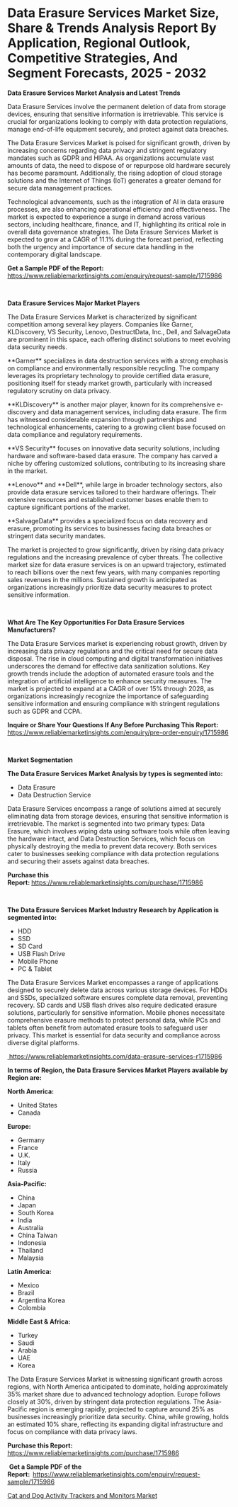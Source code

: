 <p><h1>Data Erasure Services Market Size, Share & Trends Analysis Report By Application, Regional Outlook, Competitive Strategies, And Segment Forecasts, 2025 - 2032</h1></p><p><strong>Data Erasure Services Market Analysis and Latest Trends</strong></p>
<p><p>Data Erasure Services involve the permanent deletion of data from storage devices, ensuring that sensitive information is irretrievable. This service is crucial for organizations looking to comply with data protection regulations, manage end-of-life equipment securely, and protect against data breaches.</p><p>The Data Erasure Services Market is poised for significant growth, driven by increasing concerns regarding data privacy and stringent regulatory mandates such as GDPR and HIPAA. As organizations accumulate vast amounts of data, the need to dispose of or repurpose old hardware securely has become paramount. Additionally, the rising adoption of cloud storage solutions and the Internet of Things (IoT) generates a greater demand for secure data management practices.</p><p>Technological advancements, such as the integration of AI in data erasure processes, are also enhancing operational efficiency and effectiveness. The market is expected to experience a surge in demand across various sectors, including healthcare, finance, and IT, highlighting its critical role in overall data governance strategies. The Data Erasure Services Market is expected to grow at a CAGR of 11.1% during the forecast period, reflecting both the urgency and importance of secure data handling in the contemporary digital landscape.</p></p>
<p><strong>Get a Sample PDF of the Report:&nbsp;</strong> <a href="https://www.reliablemarketinsights.com/enquiry/request-sample/1715986?utm_campaign=2004&utm_medium=2&utm_source=Github&utm_content=ia&utm_term=12012025&utm_id=data-erasure-services">https://www.reliablemarketinsights.com/enquiry/request-sample/1715986</a></p>
<p>&nbsp;</p>
<p><strong>Data Erasure Services Major Market Players</strong></p>
<p><p>The Data Erasure Services Market is characterized by significant competition among several key players. Companies like Garner, KLDiscovery, VS Security, Lenovo, DestructData, Inc., Dell, and SalvageData are prominent in this space, each offering distinct solutions to meet evolving data security needs.</p><p>**Garner** specializes in data destruction services with a strong emphasis on compliance and environmentally responsible recycling. The company leverages its proprietary technology to provide certified data erasure, positioning itself for steady market growth, particularly with increased regulatory scrutiny on data privacy.</p><p>**KLDiscovery** is another major player, known for its comprehensive e-discovery and data management services, including data erasure. The firm has witnessed considerable expansion through partnerships and technological enhancements, catering to a growing client base focused on data compliance and regulatory requirements.</p><p>**VS Security** focuses on innovative data security solutions, including hardware and software-based data erasure. The company has carved a niche by offering customized solutions, contributing to its increasing share in the market.</p><p>**Lenovo** and **Dell**, while large in broader technology sectors, also provide data erasure services tailored to their hardware offerings. Their extensive resources and established customer bases enable them to capture significant portions of the market.</p><p>**SalvageData** provides a specialized focus on data recovery and erasure, promoting its services to businesses facing data breaches or stringent data security mandates.</p><p>The market is projected to grow significantly, driven by rising data privacy regulations and the increasing prevalence of cyber threats. The collective market size for data erasure services is on an upward trajectory, estimated to reach billions over the next few years, with many companies reporting sales revenues in the millions. Sustained growth is anticipated as organizations increasingly prioritize data security measures to protect sensitive information.</p></p>
<p>&nbsp;</p>
<p><strong>What Are The Key Opportunities For Data Erasure Services Manufacturers?</strong></p>
<p><p>The Data Erasure Services market is experiencing robust growth, driven by increasing data privacy regulations and the critical need for secure data disposal. The rise in cloud computing and digital transformation initiatives underscores the demand for effective data sanitization solutions. Key growth trends include the adoption of automated erasure tools and the integration of artificial intelligence to enhance security measures. The market is projected to expand at a CAGR of over 15% through 2028, as organizations increasingly recognize the importance of safeguarding sensitive information and ensuring compliance with stringent regulations such as GDPR and CCPA.</p></p>
<p><strong>Inquire or Share Your Questions If Any Before Purchasing This Report:</strong> <a href="https://www.reliablemarketinsights.com/enquiry/pre-order-enquiry/1715986?utm_campaign=2004&utm_medium=2&utm_source=Github&utm_content=ia&utm_term=12012025&utm_id=data-erasure-services">https://www.reliablemarketinsights.com/enquiry/pre-order-enquiry/1715986</a></p>
<p>&nbsp;</p>
<p><strong>Market Segmentation</strong></p>
<p><strong>The Data Erasure Services Market Analysis by types is segmented into:</strong></p>
<p><ul><li>Data Erasure</li><li>Data Destruction Service</li></ul></p>
<p><p>Data Erasure Services encompass a range of solutions aimed at securely eliminating data from storage devices, ensuring that sensitive information is irretrievable. The market is segmented into two primary types: Data Erasure, which involves wiping data using software tools while often leaving the hardware intact, and Data Destruction Services, which focus on physically destroying the media to prevent data recovery. Both services cater to businesses seeking compliance with data protection regulations and securing their assets against data breaches.</p></p>
<p><strong>Purchase this Report:&nbsp;</strong><a href="https://www.reliablemarketinsights.com/purchase/1715986?utm_campaign=2004&utm_medium=2&utm_source=Github&utm_content=ia&utm_term=12012025&utm_id=data-erasure-services">https://www.reliablemarketinsights.com/purchase/1715986</a></p>
<p>&nbsp;</p>
<p><strong>The Data Erasure Services Market Industry Research by Application is segmented into:</strong></p>
<p><ul><li>HDD</li><li>SSD</li><li>SD Card</li><li>USB Flash Drive</li><li>Mobile Phone</li><li>PC & Tablet</li></ul></p>
<p><p>The Data Erasure Services Market encompasses a range of applications designed to securely delete data across various storage devices. For HDDs and SSDs, specialized software ensures complete data removal, preventing recovery. SD cards and USB flash drives also require dedicated erasure solutions, particularly for sensitive information. Mobile phones necessitate comprehensive erasure methods to protect personal data, while PCs and tablets often benefit from automated erasure tools to safeguard user privacy. This market is essential for data security and compliance across diverse digital platforms.</p></p>
<p><a href="https://www.reliablemarketinsights.com/data-erasure-services-r1715986?utm_campaign=2004&utm_medium=2&utm_source=Github&utm_content=ia&utm_term=12012025&utm_id=data-erasure-services">&nbsp;https://www.reliablemarketinsights.com/data-erasure-services-r1715986</a></p>
<p><strong>In terms of Region, the Data Erasure Services Market Players available by Region are:</strong></p>
<p>
    <p> <strong> North America: </strong>
        <ul>
            <li>United States</li>
            <li>Canada</li>
        </ul>
        </p> 
    <p> <strong> Europe: </strong>
        <ul>
            <li>Germany</li>
            <li>France</li>
            <li>U.K.</li>
            <li>Italy</li>
            <li>Russia</li>
        </ul>
        </p> 
    <p> <strong> Asia-Pacific: </strong>
        <ul>
            <li>China</li>
            <li>Japan</li>
            <li>South Korea</li>
            <li>India</li>
            <li>Australia</li>
            <li>China Taiwan</li>
            <li>Indonesia</li>
            <li>Thailand</li>
            <li>Malaysia</li>
        </ul>
        </p> 
    <p> <strong> Latin America: </strong>
        <ul>
            <li>Mexico</li>
            <li>Brazil</li>
            <li>Argentina Korea</li>
            <li>Colombia</li>
        </ul>
        </p> 
    <p> <strong> Middle East & Africa: </strong>
        <ul>
            <li>Turkey</li>
            <li>Saudi</li>
            <li>Arabia</li>
            <li>UAE</li>
            <li>Korea</li>
        </ul>
    </p>
    </p>
<p><p>The Data Erasure Services Market is witnessing significant growth across regions, with North America anticipated to dominate, holding approximately 35% market share due to advanced technology adoption. Europe follows closely at 30%, driven by stringent data protection regulations. The Asia-Pacific region is emerging rapidly, projected to capture around 25% as businesses increasingly prioritize data security. China, while growing, holds an estimated 10% share, reflecting its expanding digital infrastructure and focus on compliance with data privacy laws.</p></p>
<p><strong>Purchase this Report: </strong><a href="https://www.reliablemarketinsights.com/purchase/1715986?utm_campaign=2004&utm_medium=2&utm_source=Github&utm_content=ia&utm_term=12012025&utm_id=data-erasure-services">https://www.reliablemarketinsights.com/purchase/1715986</a></p>
<p>&nbsp;<strong>Get a Sample PDF of the Report:&nbsp;&nbsp;</strong><a href="https://www.reliablemarketinsights.com/enquiry/request-sample/1715986?utm_campaign=2004&utm_medium=2&utm_source=Github&utm_content=ia&utm_term=12012025&utm_id=data-erasure-services">https://www.reliablemarketinsights.com/enquiry/request-sample/1715986</a></p>
<p><strong></strong></p>
<p><p><a href="https://github.com/globismark/Market-Research-Report-List-5/blob/main/cat-and-dog-activity-trackers-and-monitors-market.md?utm_campaign=2004&utm_medium=2&utm_source=Github&utm_content=ia&utm_term=12012025&utm_id=data-erasure-services">Cat and Dog Activity Trackers and Monitors Market</a></p></p>